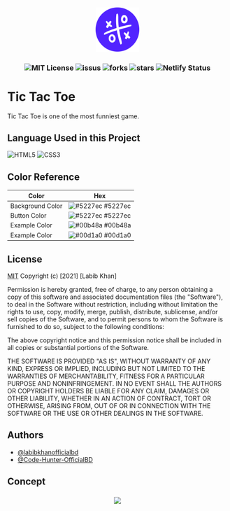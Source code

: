 
<h3 align="center">

<img src="img/fav.png" width="20%"/>

</h3>

<h3 align="center">
    
![MIT License](https://img.shields.io/github/license/labibkhanofficialbd/Tic-Tac-Toe?color=4DC71F)
![issus](https://img.shields.io/github/issues/labibkhanofficialbd/Copa-America)
![forks](https://img.shields.io/github/forks/labibkhanofficialbd/Tic-Tac-Toe?color=4DC71F)
![stars](https://img.shields.io/github/stars/labibkhanofficialbd/Tic-Tac-Toe?color=4DC71F)
![Netlify Status](https://api.netlify.com/api/v1/badges/aca9f972-fbbd-4edc-a0e6-818b4aa2d90c/deploy-status)
  
</h3>


# Tic Tac Toe
Tic Tac Toe is one of the most funniest game.  



## Language Used in this Project


    
![HTML5](https://img.shields.io/badge/-HTML5-1A1B27?style=flat&logo=html5&logoColor=ffffff&labelColor=E34F26)
![CSS3](https://img.shields.io/badge/-CSS3-1A1B27?style=flat&logo=css3&logoColor=ffffff&labelColor=1572B6)


## Color Reference

| Color             | Hex                                                                |
| ----------------- | ------------------------------------------------------------------ |
| Background Color | ![#5227ec](https://via.placeholder.com/10/5227ec?text=+) #5227ec |
| Button Color | ![#5227ec](https://via.placeholder.com/10/5227ec?text=+) #5227ec |
| Example Color | ![#00b48a](https://via.placeholder.com/10/00b48a?text=+) #00b48a |
| Example Color | ![#00d1a0](https://via.placeholder.com/10/00b48a?text=+) #00d1a0 |



## License

[MIT](https://choosealicense.com/licenses/mit/)
Copyright (c) [2021] [Labib Khan]

Permission is hereby granted, free of charge, to any person obtaining a copy
of this software and associated documentation files (the "Software"), to deal
in the Software without restriction, including without limitation the rights
to use, copy, modify, merge, publish, distribute, sublicense, and/or sell
copies of the Software, and to permit persons to whom the Software is
furnished to do so, subject to the following conditions:

The above copyright notice and this permission notice shall be included in all
copies or substantial portions of the Software.

THE SOFTWARE IS PROVIDED "AS IS", WITHOUT WARRANTY OF ANY KIND, EXPRESS OR
IMPLIED, INCLUDING BUT NOT LIMITED TO THE WARRANTIES OF MERCHANTABILITY,
FITNESS FOR A PARTICULAR PURPOSE AND NONINFRINGEMENT. IN NO EVENT SHALL THE
AUTHORS OR COPYRIGHT HOLDERS BE LIABLE FOR ANY CLAIM, DAMAGES OR OTHER
LIABILITY, WHETHER IN AN ACTION OF CONTRACT, TORT OR OTHERWISE, ARISING FROM,
OUT OF OR IN CONNECTION WITH THE SOFTWARE OR THE USE OR OTHER DEALINGS IN THE
SOFTWARE.

## Authors

- [@labibkhanofficialbd](https://www.github.com/labibkhanofficialbd)
- [@Code-Hunter-OfficialBD](https://www.github.com/Code-Hunter-OfficialBD)

## Concept
<h3 align="center">

<img src="https://scontent.fdac27-1.fna.fbcdn.net/v/t1.15752-9/220532563_1164176990715683_1653755824934625812_n.png?_nc_cat=110&ccb=1-3&_nc_sid=ae9488&_nc_eui2=AeF6ZI22G2IytkT8gTsk1kr3X8UKFfiZ6idfxQoV-JnqJ3DuKSzyJpqULLkRf7d-CV3s9IalNtUwcSi1gNjyiiFK&_nc_ohc=JP3912OltZUAX9j732L&_nc_ht=scontent.fdac27-1.fna&oh=8e8725b3fc8eff873a5252108b8303c3&oe=6124AD19" width="60%"/>

</h3>

